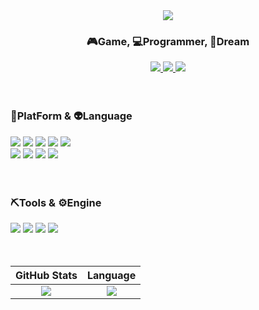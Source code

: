 
<div align="center">
  <img src="https://capsule-render.vercel.app/api?type=transparent&color=000000&height=100&section=header&text=🐾Kim Tae-Won🐾&fontSize=24&fontColor=0080FF&reversal=true"/>
  <div>
    <h3>🎮Game, 💻Programmer, 🎈Dream</h3>
    <a href="https://hits.seeyoufarm.com">
      <img src="https://hits.seeyoufarm.com/api/count/incr/badge.svg?url=https%3A%2F%2Fgithub.com%2Fwoooooni&count_bg=%23000000&title_bg=%23000000&icon=github.svg&icon_color=%23E7E7E7&title=GitHub&edge_flat=false"/>
    </a>
    <a href="https://tinyprince-tinywon.tistory.com/" target="_blank">
      <img src="https://img.shields.io/badge/log-3DDC84?style=flat-square&logo=Bloglovin&logoColor=white"/>
    </a>
    <img src="https://img.shields.io/badge/rlaxodnjs6574@gmail.com-EA4335?style=flat-square&logo=Gmail&logoColor=white"/>
  </div>
  
  <br/>
  <br/>
  
  <div align="left">
    <h3>🌈PlatForm & 👽Language</h3>
    <img src="https://img.shields.io/badge/Windows-0078D6?style=flat-square&logo=Windows&logoColor=ffffff"/>
    <img src="https://img.shields.io/badge/DirectX-25A768?style=for-the-badge&logo=Xbox&logoColor=white">
    <img src="https://img.shields.io/badge/Android-3DDC84?style=flat-square&logo=Android&logoColor=ffffff"/>
    <img src="https://img.shields.io/badge/Firebase-FFCA28?style=flat-square&logo=Firebase&logoColor=ffffff"/>
    <img src="https://img.shields.io/badge/MySQL-4479A1?style=flat-square&logo=MySQL&logoColor=ffffff"/>
    <br/>
    <img src="https://img.shields.io/badge/.NET-512BD4?style=flat-square&logo=.NET&logoColor=ffffff"/>
    <img src="https://img.shields.io/badge/CSharp-512BD4?style=flat-square&logo=sharp&logoColor=ffffff"/>
    <img src="https://img.shields.io/badge/C++-00599C?style=flat-square&logo=C++&logoColor=ffffff"/>
    <img src="https://img.shields.io/badge/Java-FF7800?style=flat-square&logo=Java&logoColor=ffffff"/>
  </div>
  <br/>
  <br/>
  <div align="left">
    <h3>⛏Tools & ⚙Engine</h3>
    <img src="https://img.shields.io/badge/Unity-000000?style=flat-square&logo=Unity&logoColor=ffffff"/>
    <img src="https://img.shields.io/badge/Unreal Engine-162B48?style=flat-square&logo=Unreal Engine&logoColor=ffffff"/>
    <img src="https://img.shields.io/badge/Visual Studio-512BD4?style=flat-square&logo=VisualStudio&logoColor=ffffff"/>
    <img src="https://img.shields.io/badge/Android Studio-3DDC84?style=flat-square&logo=Android Studio&logoColor=ffffff"/>
  </div>
  
  <br/>
  <br/>
  
  |GitHub Stats|Language| 
  |:---:|:---:| 
  |<img src="https://github-readme-stats.vercel.app/api?username=woooooni&theme=onedark"/>|<img src="https://github-readme-stats.vercel.app/api/top-langs/?username=woooooni&show_icons=true&layout=compact&langs_count=5&theme=onedark"/>| 
</div>



